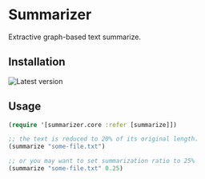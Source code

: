# Summarizer

Extractive graph-based text summarize.

## Installation

![Latest version](https://clojars.org/summarizer/latest-version.svg)

## Usage

```clojure
(require '[summarizer.core :refer [summarize]])

;; the text is reduced to 20% of its original length.
(summarize "some-file.txt")

;; or you may want to set summarization ratio to 25%
(summarize "some-file.txt" 0.25)
```
